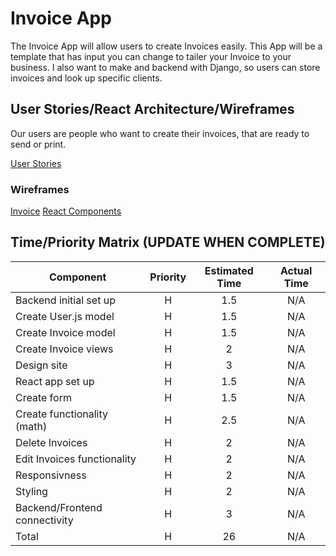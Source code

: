 # Invoice App

The Invoice App will allow users to create Invoices easily. This App will be a template that has input you can change to tailer your Invoice to your business.
I also want to make and backend with Django, so users can store invoices and look up specific clients.


## User Stories/React Architecture/Wireframes

Our users are people who want to create their invoices, that are ready to send or print.

[User Stories](https://imgur.com/86cbKyb)


### Wireframes

[Invoice](https://imgur.com/pG0DE8m)
[React Components](https://imgur.com/GMiDMBO)

## Time/Priority Matrix (UPDATE WHEN COMPLETE)
| Component | Priority | Estimated Time | Actual Time |
| --- | :---: |  :---: | :---: |
| Backend initial set up | H | 1.5 | N/A |
| Create User.js model | H | 1.5 | N/A |
| Create Invoice model | H | 1.5 | N/A |
| Create Invoice views | H | 2 | N/A |
| Design site | H | 3 | N/A |
| React app set up | H | 1.5 | N/A |
| Create form | H | 1.5 | N/A |
| Create functionality (math) | H | 2.5 | N/A |
| Delete Invoices | H | 2 | N/A |
| Edit Invoices functionality | H | 2 | N/A |
| Responsivness | H | 2 | N/A |
| Styling | H | 2 | N/A |
| Backend/Frontend connectivity | H | 3 | N/A |
| Total | H | 26 | N/A |

